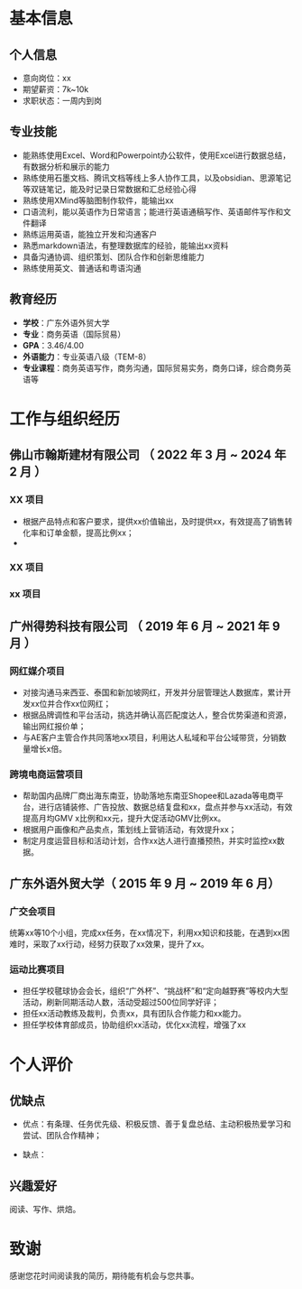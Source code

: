 # 基本信息

## 个人信息

- 意向岗位：xx
- 期望薪资：7k~10k
- 求职状态：一周内到岗

## 专业技能
<p>  <!-- 1看着工作经历写技能 2调整技术点顺序 3预计只写5-7点技能 --> </p>

- 能熟练使用Excel、Word和Powerpoint办公软件，使用Excel进行数据总结，有数据分析和展示的能力
- 熟练使用石墨文档、腾讯文档等线上多人协作工具，以及obsidian、思源笔记等双链笔记，能及时记录日常数据和汇总经验心得
- 熟练使用XMind等脑图制作软件，能输出xx
- 口语流利，能以英语作为日常语言；能进行英语通稿写作、英语邮件写作和文件翻译
- 熟练运用英语，能独立开发和沟通客户
- 熟悉markdown语法，有整理数据库的经验，能输出xx资料
- 具备沟通协调、组织策划、团队合作和创新思维能力
- 熟练使用英文、普通话和粤语沟通

## 教育经历

- **学校**：广东外语外贸大学
- **专业**：商务英语（国际贸易）
- **GPA**：3.46/4.00
- **外语能力**：专业英语八级（TEM-8）
- **专业课程**：商务英语写作，商务沟通，国际贸易实务，商务口译，综合商务英语等

# 工作与组织经历

<p> <!-- （每个公司写 2~3 个核心项目就好了，如果你有非常大量的项目，那么按分类进行合并，每一类选一个典型写出来。其他的一笔带过即可。） --></p>

## 佛山市翰斯建材有限公司 （ 2022 年 3 月 ~ 2024 年 2 月 ）

### XX 项目

- 根据产品特点和客户要求，提供xx价值输出，及时提供xx，有效提高了销售转化率和订单金额，提高比例xx；
- 

<p> <!-- （STAR原则）在xx情况下，我的工作任务是xx，接到任务后我进行了xx行动，用了xx时间获得完成该任务需要的知识，在这个过程中遇到了xx困难，最后经过xx的努力，促进同期销售增长xx%。--></p>

<p> <!--（常规任务）我在此项目负责了哪些工作，分别在哪些地方做得出色/和别人不一样/成长快，这个项目中，我最困难的问题是什么，我采取了什么措施，最后结果如何。这个项目中，我最自豪的技术细节是什么，为什么，实施前和实施后的数据对比如何，同事和领导对此的评价如何。 -->
</p>

### XX 项目

### xx 项目

## 广州得势科技有限公司 （ 2019 年 6 月 ~ 2021 年 9 月 ）

### 网红媒介项目

- 对接沟通马来西亚、泰国和新加坡网红，开发并分层管理达人数据库，累计开发xx位并合作xx位网红；
- 根据品牌调性和平台活动，挑选并确认高匹配度达人，整合优势渠道和资源，输出网红报价单；
- 与AE客户主管合作共同落地xx项目，利用达人私域和平台公域带货，分销数量增长x倍。

### 跨境电商运营项目

- 帮助国内品牌厂商出海东南亚，协助落地东南亚Shopee和Lazada等电商平台，进行店铺装修、广告投放、数据总结复盘和xx，盘点并参与xx活动，有效提高月均GMV x比例和xx元，提升大促活动GMV比例xx。
- 根据用户画像和产品卖点，策划线上营销活动，有效提升xx；
- 制定月度运营目标和活动计划，合作xx达人进行直播预热，并实时监控xx数据。
  
## 广东外语外贸大学（ 2015 年 9 月 ~ 2019 年 6 月）

### 广交会项目

统筹xx等10个小组，完成xx任务，在xx情况下，利用xx知识和技能，在遇到xx困难时，采取了xx行动，经努力获取了xx效果，提升了xx。

### 运动比赛项目

- 担任学校毽球协会会长，组织“广外杯”、“挑战杯”和“定向越野赛”等校内大型活动，刷新同期活动人数，活动受超过500位同学好评；
- 担任xx活动教练及裁判，负责xx，具有团队合作能力和xx能力。
- 担任学校体育部成员，协助组织xx活动，优化xx流程，增强了xx

# 个人评价

## 优缺点

- 优点：有条理、任务优先级、积极反馈、善于复盘总结、主动积极热爱学习和尝试、团队合作精神；

- 缺点：

## 兴趣爱好

阅读、写作、烘焙。

<p> <!-- 写跟岗位相关的爱好，兴趣爱好最好能提升工作能力。--></p>

# 致谢

感谢您花时间阅读我的简历，期待能有机会与您共事。


